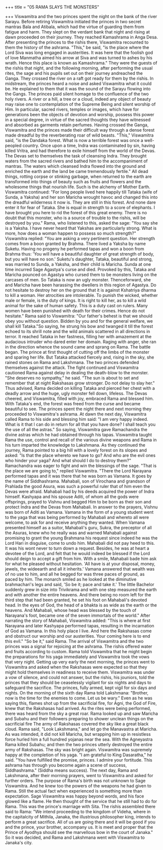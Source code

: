 +++
title = "05 RAMA SLAYS THE MONSTERS"

+++
Viswamitra and the two princes spent
the night on the bank of the river Sarayu.
Before retiring Viswamitra initiated the
princes in two secret mantras Bala and
Atibala, which had the virtue of guarding
them from fatigue and harm. They slept
on the verdant bank that night and rising
at dawn proceeded on their journey. They
reached Kamashrama in Anga Desa. After
presenting the princes to the rishis there,
Viswamitra recounted to them the history
of the ashrama.
"This," be said, "is the place where the
Lord Siva was long engaged in austerities.
It was here that the foolish god of love
Manmatha aimed his arrow at Siva and
was turned to ashes by his wrath. Hence
this place is known as Kamashrama."
They were the guests of the rishis that
night, and the following morning, after
performing the usual rites, the sage and
his pupils set out on their journey andreached the Ganga. They crossed the river
on a raft got ready for them by the rishis.
In midstream, the princes heard a noise
and asked Viswamitra what it could be.
He explained to them that it was the sound
of the Sarayu flowing into the Gangs. The
princes paid silent homage to the
confluence of the two holy rivers.
A river or a hill, a tree or a cloud,
indeed any object of beauty may raise one
to contemplation of the Supreme Being
and silent worship of Him. In particular,
sacred rivers, temples or images, which
have for generations been the objects of
devotion and worship, possess this power
in a special degree, in virtue of the sacred
thoughts they have witnessed and
absorbed as garments retain perfumes.
Having crossed the Ganga, Viswamitra
and the princes made their difficult way
through a dense forest made dreadful by
the reverberating roar of wild beasts.
"This," Viswamitra said, "is the
Dandaka forest. What is now a terrible
forest was once a well-peopled country.
Once upon a time, Indra was
contaminated by sin, having killed Vritra,
and had therefore to exile himself from
the world of the Devas. The Devas set to
themselves the task of cleansing Indra.
They brought waters from the sacred
rivers
and
bathed
him
to
the
accompaniment of mantras. The waters
which cleansed Indra flowed into the
ground and enriched the earth and the land
be came tremendously fertile."
All dead things, rotting corpse or
stinking garbage, when returned to the
earth are transformed into things of beauty
such as fruits and flowers and the
wholesome things that nourish life. Such
is the alchemy of Mother Earth.
Viswamitra
continued:
"For
long
people lived here happily till Tataka (wife
of Sunda, a Yaksha) and her son Maricha
wrought havoc and changed this into the
dreadful wilderness it now is. They are
still in this forest. And none dare enter it
for fear of Tataka. She is equal in strength
to a score of elephants. I have brought you
here to rid the forest of this great enemy.
There is no doubt that this monster, who is
a source of trouble to the rishis, will be
destroyed by you."
Rama, who listened to this, asked the
sage: "You say she is a Yaksha. I have
never heard that Yakshas are particularly
strong. What is more, how does a woman
happen to possess so much strength?"
Viswamitra replied: "You are asking a
very pertinent question. Her strength
comes from a boon granted by Brahma.
There lived a Yaksha by name Suketu.
Having no progeny he performed tapas
and won a boon from Brahma thus: 'You
will have a beautiful daughter of great
strength of body, but you will have no
son.' Suketu's daughter, Tataka, beautiful
and strong, was married to Sunda, a
Yaksha, and their child is Maricha. Sunda
at one time incurred Sage Agastya's curse
and died. Provoked by this, Tataka and
Maricha pounced on Agastya who cursed
them to be monsters living on the carcases
of men. So Tataka is now an ugly
monster. Thenceforward, she and Maricha
have been harassing the dwellers in this
region of Agastya. Do not hesitate to
destroy her on the ground that it is against
Kshatriya dharma to kill a woman. Her
atrocities are intolerable. To punish the
wicked, whether male or female, is the
duty of kings. It is right to kill her, as to
kill a wild animal for the sake of human
safety. This is a duty cast on rulers. Many
women have been punished with death for
their crimes. Hence do not hesitate."
Rama said to Viswamitra: "Our father's
behest is that we should obey you without
question. Bidden by you and for the
general welfare, we shall kill Tataka."So saying, he strung his bow and
twanged it till the forest echoed to its
shrill note and the wild animals scattered
in all directions in terror. It reached
Tataka in her fastness, filling her with
amazement at the audacious intruder who
dared enter her domain. Raging with
anger, she ran in the direction whence the
sound came and sprang on Rama. The
battle began.
The prince at first thought of cutting
off the limbs of the monster and sparing
her life. But Tataka attacked fiercely and,
rising in the sky, she rained stones on
Rama and Lakshmana. The two princes
defended themselves against the attack.
The fight continued and Viswamitra
cautioned Rama against delay in dealing
the death-blow to the monster.
"She deserves no sympathy," he said.
"The sun is about to set and remember
that at night Rakshasas grow stronger. Do
not delay to slay her."
Thus advised, Rama decided on killing
Tataka and pierced her chest with a deadly
arrow and the huge, ugly monster fell
down, lifeless.
The Devas cheered, and Viswamitra,
filled with joy, embraced Rama and
blessed him.
With Tataka's end, the forest was freed
from the curse and became beautiful to
see. The princes spent the night there and
next
morning
they
proceeded
to
Viswamitra's ashrama.
At dawn the next day, Viswamitra
called Rama to his side and blessing him
said: "I am very happy indeed. What is it
that I can do in return for all that you have
done? I shall teach you the use of all the
astras."
So
saying,
Viswamitra
gave
Ramachandra the divine astras which he
had
obtained
through
his
tapas.
Viswamitra taught Rama the use, control
and recall of the various divine weapons
and Rama in his turn imparted the
knowledge to Lakshmana.
As they continued the journey, Rama
pointed to a big hill with a lovely forest on
its slopes and asked: "Is that the place
whereto we have to go? And who are the
evil ones who hinder your yaga? And
what should I do to destroy them?"
Ramachandra was eager to fight and
win the blessings of the sage.
"That is the place we are going to,"
replied Viswamitra. "There the Lord
Narayana performed tapas and it was
there that he was born as Vamana. It goes
by the name of Siddhashrama. Mahabali,
son of Virochana and grandson of
Prahlada the good Asura, was such a
powerful ruler that of him even the Devas
were afraid. Mahabali had by his deeds
acquired the power of Indra himself.
Kashyapa and his spouse Aditi, of whom
all the gods were offsprings, prayed to
Vishnu and begged Him to be born as
their son and protect Indra and the Devas
from Mahabali. In answer to the prayers,
Vishnu was born of Aditi as Vamana.
Vamana in the form of a young student
went to the yaga that was being performed
by Mahabali and whereto all were
welcome, to ask for and receive anything
they wanted. When Vamana presented
himself as a suitor, Mahabali's guru,
Sukra, the preceptor of all the Asuras,
knew who he really was and warned
Mahabali against promising to grant the
young Brahmana his request since indeed
he was the Lord Hari in disguise, come to
undo him. Mahabali did not pay heed to
this. It was his wont never to turn down a
request. Besides, he was at heart a devotee
of the Lord, and felt that he would indeed
be blessed if the Lord should deign to
accept a gift from him. With a smile,
Mahabali bade him ask for what he
pleased without hesitation. 'All have is at
your disposal, money, jewels, the wideearth and all it inherits.' Vamana answered
that wealth was of no use to him, and all
he begged for was three paces of ground,
as paced by him. The monarch smiled as
he looked at the diminutive brahmachari's
legs and said, 'So be it; pace and take it.'
The little Bachelor suddenly grew in size
into Trivikrama and with one step
measured the earth and with another the
entire heavens. And there being no room
left for the third step that had been
granted, he set his foot on Mahabali's
devoted head. In the eyes of God, the head
of a bhakta is as wide as the earth or the
heavens. And Mahabali, whose head was
blessed by the touch of Narayana's foot,
became one of the seven immortals of the
world."
After narrating the story of Mahabali,
Viswamitra added: "This is where at first
Narayana and later Kashyapa performed
tapas, resulting in the incarnation of God
as Vamana. In this holy place I live. And
here the Rakshasas come and obstruct our
worship and our austerities. Your coming
here is to end this evil."
"So be it," said Rama.
The arrival of Viswamitra and the two
princes was a signal for rejoicing at the
ashrama. The rishis offered water and
fruits according to custom. Rama told
Viswamitra that he might begin the
preparations for his yaga immediately and
Viswamitra took the vows that very night.
Getting up very early the next morning,
the princes went to Viswamitra and asked
when the Rakshasas were expected so that
they might hold themselves in readiness to
receive them.
Viswamitra was under a vow of
silence, and could not answer, but the
rishis, his jouniors, told the princes that
they should be ceaselessly vigilant for six
nights and days to safeguard the sacrifice.
The princes, fully armed, kept vigil for
six days and nights. On the morning of the
sixth day Rama told Lakshmana:
"Brother, now is the time for the enemies
to come. Let us be wary."
Even as he was saying this, flames shot
up from the sacrificial fire, for Agni, the
God of Fire, knew that the Rakshasas had
arrived. As the rites were being
performed, there was heard from the sky a
great roar.
Rama looked up and saw Maricha and
Subahu and their followers preparing to
shower unclean things on the sacrificial
fire The army of Rakshasas covered the
sky like a great black cloud.
Rama said, "Look Lakshmana," and let
go the Manavastra at Maricha. As was
intended, it did not kill Maricha, but
wrapping him up in resistless force hurled
him a full hundred yojanas near the sea.
With the Agneyastra Rama killed
Subahu; and then the two princes utterly
destroyed the entire army of Rakshasas.
The sky was bright again.
Viswamitra was supremely happy at
the completion of his yaga. "I am grateful
to King Dasaratha," he said. "You have
fulfilled the promise, princes. I admire
your fortitude. This ashrama has through
you become again a scene of success,
Siddhashrama." (Siddha means success).
The next day, Rama and Lakshmana,
after their morning prayers, went to
Viswamitra and asked for further orders.
The purpose of Rama's birth was not
unknown to Sage Viswamitra. And he
knew too the powers of the weapons he
had given to Rama. Still the actual fact
when experienced is something more than
expectation. Sage Viswamitra was happy
beyond words, and his face glowed like a
flame. He then thought of the service that
he still had to do for Rama. This was the
prince's marriage with Sita.
The rishis assembled there said to
Rama: "We intend proceeding to the
kingdom of Videha, where in the capitalcity of Mithila, Janaka, the illustrious
philosopher king, intends to perform a
great sacrifice. All of us are going there
and it will be good if you and the prince,
your brother, accompany us. It is meet and
proper that the Prince of Ayodhya should
see the marvellous bow in the court of
Janaka."
So it was decided, and Rama and
Lakshmana went with Viswamitra to
Janaka's city.